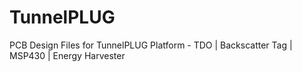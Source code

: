 # TunnelPLUG
PCB Design Files for TunnelPLUG Platform - TDO | Backscatter Tag | MSP430 | Energy Harvester
